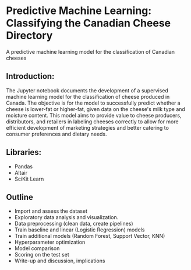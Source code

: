 # Predictive Machine Learning: Classifying the Canadian Cheese Directory
A predictive machine learning model for the classification of Canadian cheeses

## Introduction:
The Jupyter notebook documents the development of a supervised machine learning model for the classification of cheese produced in Canada. The objective is for the model to successfully predict whether a cheese is lower-fat or higher-fat, given data on the cheese's milk type and moisture content. This model aims to provide value to cheese producers, distributors, and retailers in labeling cheeses correctly to allow for more efficient development of marketing strategies and better catering to consumer preferences and dietary needs.

## Libraries:
- Pandas
- Altair
- SciKit Learn

## Outline
- Import and assess the dataset
- Exploratory data analysis and visualization.
- Data preprocessing (clean data, create pipelines)
- Train baseline and linear (Logistic Regression) models
- Train additional models (Random Forest, Support Vector, KNN)
- Hyperparameter optimization
- Model comparison
- Scoring on the test set
- Write-up and discussion, implications
